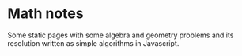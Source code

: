 # Math notes

Some static pages with some algebra and geometry problems and its resolution written as simple algorithms in Javascript.


